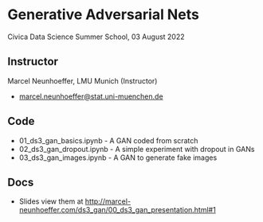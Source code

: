 Generative Adversarial Nets
====================================
Civica Data Science Summer School, 03 August 2022


## Instructor 

Marcel Neunhoeffer, LMU Munich (Instructor)
* <marcel.neunhoeffer@stat.uni-muenchen.de>


## Code 
* 01_ds3_gan_basics.ipynb - A GAN coded from scratch
* 02_ds3_gan_dropout.ipynb - A simple experiment with dropout in GANs
* 03_ds3_gan_images.ipynb - A GAN to generate fake images

## Docs 
* Slides view them at http://marcel-neunhoeffer.com/ds3_gan/00_ds3_gan_presentation.html#1



